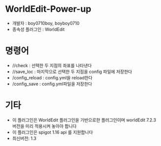 # WorldEdit-Power-up

- 개발자 : boy0710boy, boyboy0710
- 종속성 플러그인 : WorldEdit

# 명령어

- //check : 선택한 두 지점의 좌표를 나타낸다 
- //save_loc : 마지막으로 선택한 두 지점을 config 파일에 저장한다 
- /config_reload : config.yml을 reload한다
- /config_save : config.yml파일을 저장한다


# 기타
- 이 플러그인은 WorldEdit 플러그인을 기반으로한 플러그인이며 worldEdit 7.2.3버전을 미리 적용시켜 놓아야 합니다
- 이 플러그인은 spigot 1.16 api 를 지원합니다
- 최신버전: 1.3




